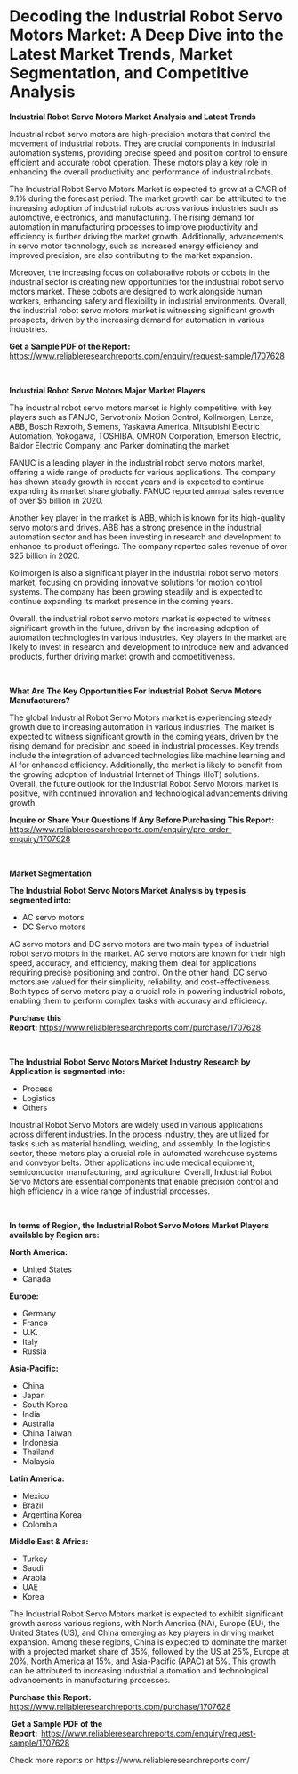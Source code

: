 <p><h1>Decoding the Industrial Robot Servo Motors Market: A Deep Dive into the Latest Market Trends, Market Segmentation, and Competitive Analysis</h1></p><p><strong>Industrial Robot Servo Motors Market Analysis and Latest Trends</strong></p>
<p><p>Industrial robot servo motors are high-precision motors that control the movement of industrial robots. They are crucial components in industrial automation systems, providing precise speed and position control to ensure efficient and accurate robot operation. These motors play a key role in enhancing the overall productivity and performance of industrial robots.</p><p>The Industrial Robot Servo Motors Market is expected to grow at a CAGR of 9.1% during the forecast period. The market growth can be attributed to the increasing adoption of industrial robots across various industries such as automotive, electronics, and manufacturing. The rising demand for automation in manufacturing processes to improve productivity and efficiency is further driving the market growth. Additionally, advancements in servo motor technology, such as increased energy efficiency and improved precision, are also contributing to the market expansion.</p><p>Moreover, the increasing focus on collaborative robots or cobots in the industrial sector is creating new opportunities for the industrial robot servo motors market. These cobots are designed to work alongside human workers, enhancing safety and flexibility in industrial environments. Overall, the industrial robot servo motors market is witnessing significant growth prospects, driven by the increasing demand for automation in various industries.</p></p>
<p><strong>Get a Sample PDF of the Report:&nbsp;</strong> <a href="https://www.reliableresearchreports.com/enquiry/request-sample/1707628">https://www.reliableresearchreports.com/enquiry/request-sample/1707628</a></p>
<p>&nbsp;</p>
<p><strong>Industrial Robot Servo Motors Major Market Players</strong></p>
<p><p>The industrial robot servo motors market is highly competitive, with key players such as FANUC, Servotronix Motion Control, Kollmorgen, Lenze, ABB, Bosch Rexroth, Siemens, Yaskawa America, Mitsubishi Electric Automation, Yokogawa, TOSHIBA, OMRON Corporation, Emerson Electric, Baldor Electric Company, and Parker dominating the market.</p><p>FANUC is a leading player in the industrial robot servo motors market, offering a wide range of products for various applications. The company has shown steady growth in recent years and is expected to continue expanding its market share globally. FANUC reported annual sales revenue of over $5 billion in 2020.</p><p>Another key player in the market is ABB, which is known for its high-quality servo motors and drives. ABB has a strong presence in the industrial automation sector and has been investing in research and development to enhance its product offerings. The company reported sales revenue of over $25 billion in 2020.</p><p>Kollmorgen is also a significant player in the industrial robot servo motors market, focusing on providing innovative solutions for motion control systems. The company has been growing steadily and is expected to continue expanding its market presence in the coming years.</p><p>Overall, the industrial robot servo motors market is expected to witness significant growth in the future, driven by the increasing adoption of automation technologies in various industries. Key players in the market are likely to invest in research and development to introduce new and advanced products, further driving market growth and competitiveness.</p></p>
<p>&nbsp;</p>
<p><strong>What Are The Key Opportunities For Industrial Robot Servo Motors Manufacturers?</strong></p>
<p><p>The global Industrial Robot Servo Motors market is experiencing steady growth due to increasing automation in various industries. The market is expected to witness significant growth in the coming years, driven by the rising demand for precision and speed in industrial processes. Key trends include the integration of advanced technologies like machine learning and AI for enhanced efficiency. Additionally, the market is likely to benefit from the growing adoption of Industrial Internet of Things (IIoT) solutions. Overall, the future outlook for the Industrial Robot Servo Motors market is positive, with continued innovation and technological advancements driving growth.</p></p>
<p><strong>Inquire or Share Your Questions If Any Before Purchasing This Report:</strong> <a href="https://www.reliableresearchreports.com/enquiry/pre-order-enquiry/1707628">https://www.reliableresearchreports.com/enquiry/pre-order-enquiry/1707628</a></p>
<p>&nbsp;</p>
<p><strong>Market Segmentation</strong></p>
<p><strong>The Industrial Robot Servo Motors Market Analysis by types is segmented into:</strong></p>
<p><ul><li>AC servo motors</li><li>DC Servo motors</li></ul></p>
<p><p>AC servo motors and DC servo motors are two main types of industrial robot servo motors in the market. AC servo motors are known for their high speed, accuracy, and efficiency, making them ideal for applications requiring precise positioning and control. On the other hand, DC servo motors are valued for their simplicity, reliability, and cost-effectiveness. Both types of servo motors play a crucial role in powering industrial robots, enabling them to perform complex tasks with accuracy and efficiency.</p></p>
<p><strong>Purchase this Report:&nbsp;</strong><a href="https://www.reliableresearchreports.com/purchase/1707628">https://www.reliableresearchreports.com/purchase/1707628</a></p>
<p>&nbsp;</p>
<p><strong>The Industrial Robot Servo Motors Market Industry Research by Application is segmented into:</strong></p>
<p><ul><li>Process</li><li>Logistics</li><li>Others</li></ul></p>
<p><p>Industrial Robot Servo Motors are widely used in various applications across different industries. In the process industry, they are utilized for tasks such as material handling, welding, and assembly. In the logistics sector, these motors play a crucial role in automated warehouse systems and conveyor belts. Other applications include medical equipment, semiconductor manufacturing, and agriculture. Overall, Industrial Robot Servo Motors are essential components that enable precision control and high efficiency in a wide range of industrial processes.</p></p>
<p>&nbsp;</p>
<p><strong>In terms of Region, the Industrial Robot Servo Motors Market Players available by Region are:</strong></p>
<p>
    <p> <strong> North America: </strong>
        <ul>
            <li>United States</li>
            <li>Canada</li>
        </ul>
        </p> 
    <p> <strong> Europe: </strong>
        <ul>
            <li>Germany</li>
            <li>France</li>
            <li>U.K.</li>
            <li>Italy</li>
            <li>Russia</li>
        </ul>
        </p> 
    <p> <strong> Asia-Pacific: </strong>
        <ul>
            <li>China</li>
            <li>Japan</li>
            <li>South Korea</li>
            <li>India</li>
            <li>Australia</li>
            <li>China Taiwan</li>
            <li>Indonesia</li>
            <li>Thailand</li>
            <li>Malaysia</li>
        </ul>
        </p> 
    <p> <strong> Latin America: </strong>
        <ul>
            <li>Mexico</li>
            <li>Brazil</li>
            <li>Argentina Korea</li>
            <li>Colombia</li>
        </ul>
        </p> 
    <p> <strong> Middle East & Africa: </strong>
        <ul>
            <li>Turkey</li>
            <li>Saudi</li>
            <li>Arabia</li>
            <li>UAE</li>
            <li>Korea</li>
        </ul>
    </p>
    </p>
<p><p>The Industrial Robot Servo Motors market is expected to exhibit significant growth across various regions, with North America (NA), Europe (EU), the United States (US), and China emerging as key players in driving market expansion. Among these regions, China is expected to dominate the market with a projected market share of 35%, followed by the US at 25%, Europe at 20%, North America at 15%, and Asia-Pacific (APAC) at 5%. This growth can be attributed to increasing industrial automation and technological advancements in manufacturing processes.</p></p>
<p><strong>Purchase this Report: </strong><a href="https://www.reliableresearchreports.com/purchase/1707628">https://www.reliableresearchreports.com/purchase/1707628</a></p>
<p>&nbsp;<strong>Get a Sample PDF of the Report:&nbsp;&nbsp;</strong><a href="https://www.reliableresearchreports.com/enquiry/request-sample/1707628">https://www.reliableresearchreports.com/enquiry/request-sample/1707628</a></p>
<p><strong></strong></p>
<p>Check more reports on https://www.reliableresearchreports.com/</p>